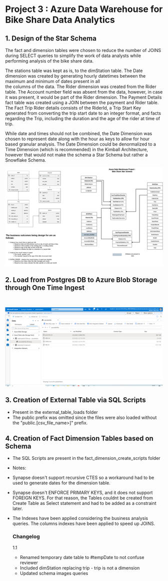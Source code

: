 # Project 3 : Azure Data Warehouse for Bike Share Data Analytics

## 1. Design of the Star Schema
The fact and dimension tables were chosen to reduce the number of JOINS during SELECT queries to simplify the work of  data analysts while performing  analysis of the bike share data.  

The stations table was kept as is, to the dimStation table.
The Date dimension was created by generating hourly datetimes between the maximum and minimum of dates present in all  
the columns of the data.
The Rider dimension was created from the Rider table. The Account number field was absent from the data, however, in case
it was present, it would be part of the Rider dimension.
The Payment Details fact table was created using a JOIN between the payment and Rider table.
The Fact Trip Rider details consists of the RiderId, a Trip Start Key generated from converting the trip start date to
an integer format, and facts regarding the Trip, including the duration and the age of the rider at time of trip.  

While date and times should not be combined, the Date Dimension was chosen to represent date along with the hour as keys
to allow for hour based granular analysis. The Date Dimension could be denormalized to a Time Dimension (which is recommended) in the Kimball Architecture, however that would not make the schema a Star Schema but rather a Snowflake Schema.

![Bike Share Star Schema](udacity_bike_share_star_schema.png "Star Schema")


## 2. Load from Postgres DB to Azure Blob Storage through One Time Ingest
</br>  

![CSV files ingested into Azure Blob Storage](data_ingested_to_blob_storage.png "Azure Blob Storage with loaded data")  

## 3. Creation of External Table via SQL Scripts  
- Present in the external_table_loads folder
- The public prefix was omitted since the files were also loaded without the "public.[csv_file_name>]" prefix.
  
## 4. Creation of Fact Dimension Tables based on Schema  
  
- The SQL Scripts are present in the fact_dimension_create_scripts folder
- Notes:
- Synapse doesn't support recursive CTES so a workaround had to be used to generate dates for the dimension table. 
- Synapse doesn't ENFORCE PRIMARY KEYS, and it does not support FOREIGN KEYS. For that reason, the Tables couldnt be created
  from Create Table as Select statement and had to be added as a constraint later.
- The Indexes have been applied considering the business analysis queries. The columns indexes have been applied to speed up
  JOINS.


  ### Changelog
  1.1 
  - Renamed temporary date table to #tempDate to not confuse reviewer
  - Included dimStation replacing trip - trip is not a dimension
  - Updated schema images queries
      